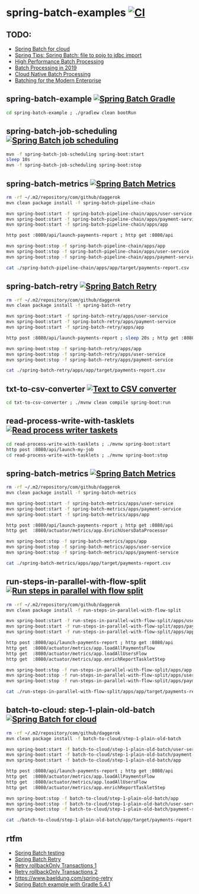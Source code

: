 # spring-batch-examples [![CI](https://github.com/daggerok/spring-batch-examples/actions/workflows/ci.yaml/badge.svg)](https://github.com/daggerok/spring-batch-examples/actions/workflows/ci.yaml)

## TODO:
- [Spring Batch for cloud](https://www.youtube.com/watch?v=-Icd-s2JoAw&t=1926s)
- [Spring Tips: Spring Batch: file to pojo to jdbc import](https://www.youtube.com/watch?v=x4nBNLoizOc)
- [High Performance Batch Processing](https://www.youtube.com/watch?v=J6IPlfm7N6w)
- [Batch Processing in 2019](https://www.youtube.com/watch?v=bhFBtNiZYYY)
- [Cloud Native Batch Processing](https://www.youtube.com/watch?v=1NZVwv1cmMc)
- [Batching for the Modern Enterprise](https://www.youtube.com/watch?v=dIx81HYdpq4)

## spring-batch-example [![Spring Batch Gradle](https://github.com/daggerok/spring-batch-examples/actions/workflows/spring-batch-gradle.yaml/badge.svg)](https://github.com/daggerok/spring-batch-examples/actions/workflows/spring-batch-gradle.yaml)
```bash
cd spring-batch-example ; ./gradlew clean bootRun
```

## spring-batch-job-scheduling [![Spring Batch job scheduling](https://github.com/daggerok/spring-batch-examples/actions/workflows/spring-batch-job-scheduling.yaml/badge.svg)](https://github.com/daggerok/spring-batch-examples/actions/workflows/spring-batch-job-scheduling.yaml)
```bash
mvn -f spring-batch-job-scheduling spring-boot:start
sleep 10s
mvn -f spring-batch-job-scheduling spring-boot:stop
```

## spring-batch-metrics [![Spring Batch Metrics](https://github.com/daggerok/spring-batch-examples/actions/workflows/spring-batch-metrics.yaml/badge.svg)](https://github.com/daggerok/spring-batch-examples/actions/workflows/spring-batch-metrics.yaml)
```bash
rm -rf ~/.m2/repository/com/github/daggerok
mvn clean package install -f spring-batch-pipeline-chain

mvn spring-boot:start -f spring-batch-pipeline-chain/apps/user-service
mvn spring-boot:start -f spring-batch-pipeline-chain/apps/payment-service
mvn spring-boot:start -f spring-batch-pipeline-chain/apps/app

http post :8080/api/launch-payments-report ; http get :8080/api

mvn spring-boot:stop -f spring-batch-pipeline-chain/apps/app
mvn spring-boot:stop -f spring-batch-pipeline-chain/apps/user-service
mvn spring-boot:stop -f spring-batch-pipeline-chain/apps/payment-service

cat ./spring-batch-pipeline-chain/apps/app/target/payments-report.csv
```

## spring-batch-retry [![Spring Batch Retry](https://github.com/daggerok/spring-batch-examples/actions/workflows/spring-batch-retry.yaml/badge.svg)](https://github.com/daggerok/spring-batch-examples/actions/workflows/spring-batch-retry.yaml)
```bash
rm -rf ~/.m2/repository/com/github/daggerok
mvn clean package install -f spring-batch-retry

mvn spring-boot:start -f spring-batch-retry/apps/user-service
mvn spring-boot:start -f spring-batch-retry/apps/payment-service
mvn spring-boot:start -f spring-batch-retry/apps/app

http post :8080/api/launch-payments-report ; sleep 20s ; http get :8080/api

mvn spring-boot:stop -f spring-batch-retry/apps/app
mvn spring-boot:stop -f spring-batch-retry/apps/user-service
mvn spring-boot:stop -f spring-batch-retry/apps/payment-service

cat ./spring-batch-retry/apps/app/target/payments-report.csv
```

## txt-to-csv-converter [![Text to CSV converter](https://github.com/daggerok/spring-batch-examples/actions/workflows/txt-to-csv-converter.yaml/badge.svg)](https://github.com/daggerok/spring-batch-examples/actions/workflows/txt-to-csv-converter.yaml)
```bash
cd txt-to-csv-converter ; ./mvnw clean compile spring-boot:run
```

## read-process-write-with-tasklets [![Read process writer taskets](https://github.com/daggerok/spring-batch-examples/actions/workflows/read-process-writer-tasklets.yaml/badge.svg)](https://github.com/daggerok/spring-batch-examples/actions/workflows/read-process-writer-tasklets.yaml)
```bash
cd read-process-write-with-tasklets ; ./mvnw spring-boot:start
http post :8080/api/launch-my-job
cd read-process-write-with-tasklets ; ./mvnw spring-boot:stop
```

## spring-batch-metrics [![Spring Batch Metrics](https://github.com/daggerok/spring-batch-examples/actions/workflows/spring-batch-metrics.yaml/badge.svg)](https://github.com/daggerok/spring-batch-examples/actions/workflows/spring-batch-metrics.yaml)
```bash
rm -rf ~/.m2/repository/com/github/daggerok
mvn clean package install -f spring-batch-metrics

mvn spring-boot:start -f spring-batch-metrics/apps/user-service
mvn spring-boot:start -f spring-batch-metrics/apps/payment-service
mvn spring-boot:start -f spring-batch-metrics/apps/app

http post :8080/api/launch-payments-report ; http get :8080/api
http get  :8080/actuator/metrics/app.EnrichUsersDataProcessor

mvn spring-boot:stop -f spring-batch-metrics/apps/app
mvn spring-boot:stop -f spring-batch-metrics/apps/user-service
mvn spring-boot:stop -f spring-batch-metrics/apps/payment-service

cat ./spring-batch-metrics/apps/app/target/payments-report.csv
```

## run-steps-in-parallel-with-flow-split [![Run steps in parallel with flow split](https://github.com/daggerok/spring-batch-examples/actions/workflows/run-steps-in-parallel-with-flow-split.yaml/badge.svg)](https://github.com/daggerok/spring-batch-examples/actions/workflows/run-steps-in-parallel-with-flow-split.yaml)
```bash
rm -rf ~/.m2/repository/com/github/daggerok
mvn clean package install -f run-steps-in-parallel-with-flow-split

mvn spring-boot:start -f run-steps-in-parallel-with-flow-split/apps/user-service
mvn spring-boot:start -f run-steps-in-parallel-with-flow-split/apps/payment-service
mvn spring-boot:start -f run-steps-in-parallel-with-flow-split/apps/app

http post :8080/api/launch-payments-report ; http get :8080/api
http get  :8080/actuator/metrics/app.loadAllPaymentsFlow
http get  :8080/actuator/metrics/app.loadAllUsersFlow
http get  :8080/actuator/metrics/app.enrichReportTaskletStep

mvn spring-boot:stop -f run-steps-in-parallel-with-flow-split/apps/app
mvn spring-boot:stop -f run-steps-in-parallel-with-flow-split/apps/user-service
mvn spring-boot:stop -f run-steps-in-parallel-with-flow-split/apps/payment-service

cat ./run-steps-in-parallel-with-flow-split/apps/app/target/payments-report.csv
```

## batch-to-cloud: step-1-plain-old-batch [![Spring Batch for cloud](https://github.com/daggerok/spring-batch-examples/actions/workflows/batch-to-cloud-1.yaml/badge.svg)](https://github.com/daggerok/spring-batch-examples/actions/workflows/batch-to-cloud-1.yaml)
```bash
rm -rf ~/.m2/repository/com/github/daggerok
mvn clean package install -f batch-to-cloud/step-1-plain-old-batch

mvn spring-boot:start -f batch-to-cloud/step-1-plain-old-batch/user-service
mvn spring-boot:start -f batch-to-cloud/step-1-plain-old-batch/payment-service
mvn spring-boot:start -f batch-to-cloud/step-1-plain-old-batch/app

http post :8080/api/launch-payments-report ; http get :8080/api
http get  :8080/actuator/metrics/app.loadAllPaymentsFlow
http get  :8080/actuator/metrics/app.loadAllUsersFlow
http get  :8080/actuator/metrics/app.enrichReportTaskletStep

mvn spring-boot:stop -f batch-to-cloud/step-1-plain-old-batch/app
mvn spring-boot:stop -f batch-to-cloud/step-1-plain-old-batch/user-service
mvn spring-boot:stop -f batch-to-cloud/step-1-plain-old-batch/payment-service

cat ./batch-to-cloud/step-1-plain-old-batch/app/target/payments-report.csv
```

## rtfm
* [Spring Batch testing](https://docs.spring.io/spring-batch/docs/current/reference/html/testing.html)
* [Spring Batch Retry](https://sysout.ru/otkazoustojchivost-v-spring-batch-retry-i-skip/)
* [Retry rollbackOnly Transactions 1](https://stackoverflow.com/questions/19349898/unexpectedrollbackexception-transaction-rolled-back-because-it-has-been-marked)
* [Retry rollbackOnly Transactions 2](https://stackoverflow.com/questions/34902380/commit-failed-while-step-execution-data-was-already-updated)
* https://www.baeldung.com/spring-retry
* [Spring Batch example with Gradle 5.4.1](./spring-batch-example/)
